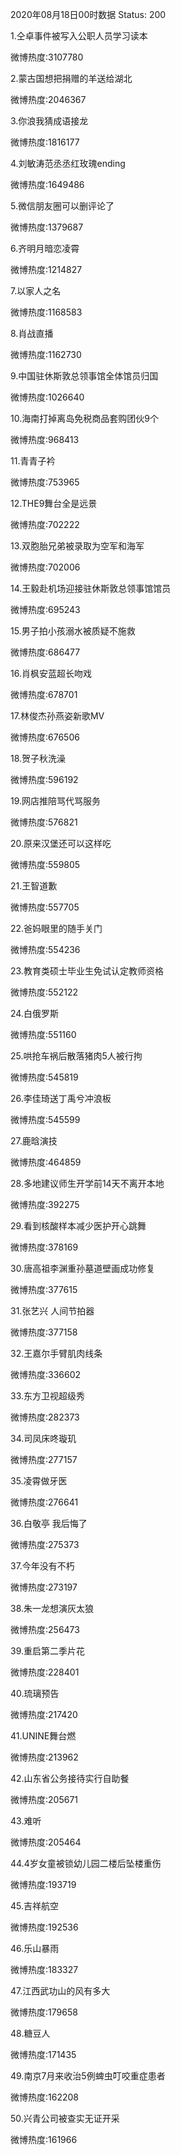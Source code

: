 2020年08月18日00时数据
Status: 200

1.仝卓事件被写入公职人员学习读本

微博热度:3107780

2.蒙古国想把捐赠的羊送给湖北

微博热度:2046367

3.你浪我猜成语接龙

微博热度:1816177

4.刘敏涛范丞丞红玫瑰ending

微博热度:1649486

5.微信朋友圈可以删评论了

微博热度:1379687

6.齐明月暗恋凌霄

微博热度:1214827

7.以家人之名

微博热度:1168583

8.肖战直播

微博热度:1162730

9.中国驻休斯敦总领事馆全体馆员归国

微博热度:1026640

10.海南打掉离岛免税商品套购团伙9个

微博热度:968413

11.青青子衿

微博热度:753965

12.THE9舞台全是远景

微博热度:702222

13.双胞胎兄弟被录取为空军和海军

微博热度:702006

14.王毅赴机场迎接驻休斯敦总领事馆馆员

微博热度:695243

15.男子拍小孩溺水被质疑不施救

微博热度:686477

16.肖枫安蓝超长吻戏

微博热度:678701

17.林俊杰孙燕姿新歌MV

微博热度:676506

18.贺子秋洗澡

微博热度:596192

19.网店推陪骂代骂服务

微博热度:576821

20.原来汉堡还可以这样吃

微博热度:559805

21.王智道歉

微博热度:557705

22.爸妈眼里的随手关门

微博热度:554236

23.教育类硕士毕业生免试认定教师资格

微博热度:552122

24.白俄罗斯

微博热度:551160

25.哄抢车祸后散落猪肉5人被行拘

微博热度:545819

26.李佳琦送丁禹兮冲浪板

微博热度:545599

27.鹿晗演技

微博热度:464859

28.多地建议师生开学前14天不离开本地

微博热度:392275

29.看到核酸样本减少医护开心跳舞

微博热度:378169

30.唐高祖李渊重孙墓道壁画成功修复

微博热度:377615

31.张艺兴 人间节拍器

微博热度:377158

32.王嘉尔手臂肌肉线条

微博热度:336602

33.东方卫视超级秀

微博热度:282373

34.司凤床咚璇玑

微博热度:277157

35.凌霄做牙医

微博热度:276641

36.白敬亭 我后悔了

微博热度:275373

37.今年没有不朽

微博热度:273197

38.朱一龙想演灰太狼

微博热度:256473

39.重启第二季片花

微博热度:228401

40.琉璃预告

微博热度:217420

41.UNINE舞台燃

微博热度:213962

42.山东省公务接待实行自助餐

微博热度:205671

43.难听

微博热度:205464

44.4岁女童被锁幼儿园二楼后坠楼重伤

微博热度:193719

45.吉祥航空

微博热度:192536

46.乐山暴雨

微博热度:183327

47.江西武功山的风有多大

微博热度:179658

48.糖豆人

微博热度:171435

49.南京7月来收治5例蜱虫叮咬重症患者

微博热度:162208

50.兴青公司被查实无证开采

微博热度:161966

